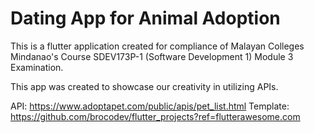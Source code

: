 # Dating App for Animal Adoption
This is a flutter application created for compliance of Malayan Colleges Mindanao's Course SDEV173P-1 (Software Development 1) Module 3 Examination.

This app was created to showcase our creativity in utilizing APIs.  

API: https://www.adoptapet.com/public/apis/pet_list.html
Template: https://github.com/brocodev/flutter_projects?ref=flutterawesome.com
